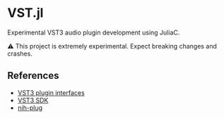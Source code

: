 # VST.jl

Experimental VST3 audio plugin development using JuliaC.

⚠️ This project is extremely experimental. Expect breaking changes and crashes.

## References

- [VST3 plugin interfaces](https://github.com/steinbergmedia/vst3_pluginterfaces)
- [VST3 SDK](https://github.com/steinbergmedia/vst3_public_sdk)
- [nih-plug](https://github.com/robbert-vdh/nih-plug)
